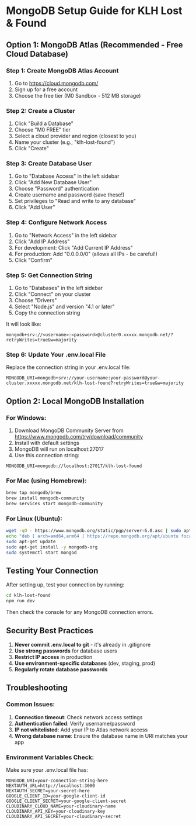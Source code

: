 # MongoDB Setup Guide for KLH Lost & Found

## Option 1: MongoDB Atlas (Recommended - Free Cloud Database)

### Step 1: Create MongoDB Atlas Account
1. Go to https://cloud.mongodb.com/
2. Sign up for a free account
3. Choose the free tier (M0 Sandbox - 512 MB storage)

### Step 2: Create a Cluster
1. Click "Build a Database"
2. Choose "M0 FREE" tier
3. Select a cloud provider and region (closest to you)
4. Name your cluster (e.g., "klh-lost-found")
5. Click "Create"

### Step 3: Create Database User
1. Go to "Database Access" in the left sidebar
2. Click "Add New Database User"
3. Choose "Password" authentication
4. Create username and password (save these!)
5. Set privileges to "Read and write to any database"
6. Click "Add User"

### Step 4: Configure Network Access
1. Go to "Network Access" in the left sidebar
2. Click "Add IP Address"
3. For development: Click "Add Current IP Address"
4. For production: Add "0.0.0.0/0" (allows all IPs - be careful!)
5. Click "Confirm"

### Step 5: Get Connection String
1. Go to "Databases" in the left sidebar
2. Click "Connect" on your cluster
3. Choose "Drivers"
4. Select "Node.js" and version "4.1 or later"
5. Copy the connection string

It will look like:
```
mongodb+srv://<username>:<password>@cluster0.xxxxx.mongodb.net/?retryWrites=true&w=majority
```

### Step 6: Update Your .env.local File
Replace the connection string in your .env.local file:

```env
MONGODB_URI=mongodb+srv://your-username:your-password@your-cluster.xxxxx.mongodb.net/klh-lost-found?retryWrites=true&w=majority
```

## Option 2: Local MongoDB Installation

### For Windows:
1. Download MongoDB Community Server from https://www.mongodb.com/try/download/community
2. Install with default settings
3. MongoDB will run on localhost:27017
4. Use this connection string:
```env
MONGODB_URI=mongodb://localhost:27017/klh-lost-found
```

### For Mac (using Homebrew):
```bash
brew tap mongodb/brew
brew install mongodb-community
brew services start mongodb-community
```

### For Linux (Ubuntu):
```bash
wget -qO - https://www.mongodb.org/static/pgp/server-6.0.asc | sudo apt-key add -
echo "deb [ arch=amd64,arm64 ] https://repo.mongodb.org/apt/ubuntu focal/mongodb-org/6.0 multiverse" | sudo tee /etc/apt/sources.list.d/mongodb-org-6.0.list
sudo apt-get update
sudo apt-get install -y mongodb-org
sudo systemctl start mongod
```

## Testing Your Connection

After setting up, test your connection by running:

```bash
cd klh-lost-found
npm run dev
```

Then check the console for any MongoDB connection errors.

## Security Best Practices

1. **Never commit .env.local to git** - it's already in .gitignore
2. **Use strong passwords** for database users
3. **Restrict IP access** in production
4. **Use environment-specific databases** (dev, staging, prod)
5. **Regularly rotate database passwords**

## Troubleshooting

### Common Issues:

1. **Connection timeout**: Check network access settings
2. **Authentication failed**: Verify username/password
3. **IP not whitelisted**: Add your IP to Atlas network access
4. **Wrong database name**: Ensure the database name in URI matches your app

### Environment Variables Check:
Make sure your .env.local file has:
```env
MONGODB_URI=your-connection-string-here
NEXTAUTH_URL=http://localhost:3000
NEXTAUTH_SECRET=your-secret-here
GOOGLE_CLIENT_ID=your-google-client-id
GOOGLE_CLIENT_SECRET=your-google-client-secret
CLOUDINARY_CLOUD_NAME=your-cloudinary-name
CLOUDINARY_API_KEY=your-cloudinary-key
CLOUDINARY_API_SECRET=your-cloudinary-secret
```